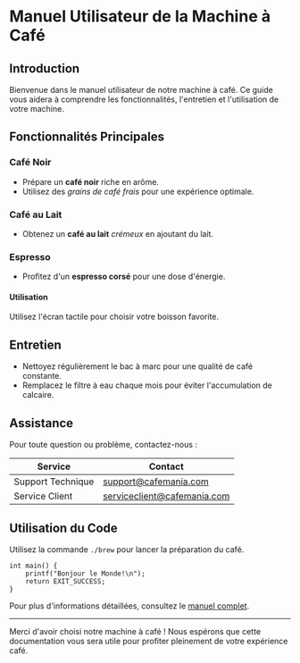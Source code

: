 # Manuel Utilisateur de la Machine à Café

## Introduction
Bienvenue dans le manuel utilisateur de notre machine à café. Ce guide vous aidera à comprendre les fonctionnalités, l'entretien et l'utilisation de votre machine.

## Fonctionnalités Principales
### Café Noir
- Prépare un <b>café noir</b> riche en arôme.
- Utilisez des <i>grains de café frais</i> pour une expérience optimale.

### Café au Lait
- Obtenez un <b>café au lait</b> <i>crémeux</i> en ajoutant du lait.

### Espresso
- Profitez d'un <b>espresso corsé</b> pour une dose d'énergie.

#### Utilisation
Utilisez l'écran tactile pour choisir votre boisson favorite.

## Entretien
- Nettoyez régulièrement le bac à marc pour une qualité de café constante.
- Remplacez le filtre à eau chaque mois pour éviter l'accumulation de calcaire.

## Assistance
Pour toute question ou problème, contactez-nous :

| Service | Contact |
|-|-|
| Support Technique | [support@cafemania.com](mailto:support@cafemania.com) |
| Service Client | [serviceclient@cafemania.com](mailto:serviceclient@cafemania.com) |

## Utilisation du Code
Utilisez la commande `./brew` pour lancer la préparation du café.

```
int main() {
    printf("Bonjour le Monde!\n");
    return EXIT_SUCCESS;
}
```

Pour plus d'informations détaillées, consultez le [manuel complet](https://www.cafemania.com/manuel).

---

Merci d'avoir choisi notre machine à café ! Nous espérons que cette documentation vous sera utile pour profiter pleinement de votre expérience café.